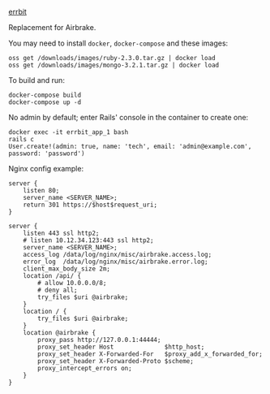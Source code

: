 [errbit](https://github.com/errbit/errbit)

Replacement for Airbrake.

You may need to install `docker`, `docker-compose` and these images:

```
oss get /downloads/images/ruby-2.3.0.tar.gz | docker load
oss get /downloads/images/mongo-3.2.1.tar.gz | docker load
```

To build and run:

```
docker-compose build
docker-compose up -d
```

No admin by default; enter Rails' console in the container to create one:

```
docker exec -it errbit_app_1 bash
rails c
User.create!(admin: true, name: 'tech', email: 'admin@example.com', password: 'password')
```

Nginx config example:

```
server {
	listen 80;
	server_name <SERVER_NAME>;
	return 301 https://$host$request_uri;
}

server {
	listen 443 ssl http2;
	# listen 10.12.34.123:443 ssl http2;
	server_name <SERVER_NAME>;
	access_log /data/log/nginx/misc/airbrake.access.log;
	error_log  /data/log/nginx/misc/airbrake.error.log;
	client_max_body_size 2m;
	location /api/ {
		# allow 10.0.0.0/8;
		# deny all;
		try_files $uri @airbrake;
	}
	location / {
		try_files $uri @airbrake;
	}
	location @airbrake {
		proxy_pass http://127.0.0.1:44444;
		proxy_set_header Host              $http_host;
		proxy_set_header X-Forwarded-For   $proxy_add_x_forwarded_for;
		proxy_set_header X-Forwarded-Proto $scheme;
		proxy_intercept_errors on;
	}
}
```
